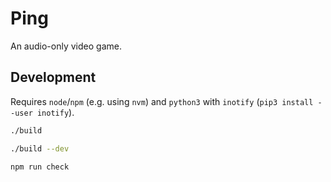 # Ping

An audio-only video game.

## Development

Requires `node`/`npm` (e.g. using `nvm`) and `python3` with `inotify` (`pip3 install --user inotify`).

```bash
./build

./build --dev

npm run check
```
